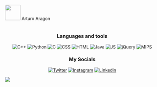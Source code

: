 <p align="left">
  <img width="50px" src="https://github.com/artHub-j/artHub-j/assets/92806890/569fc0b7-8de6-4aeb-aeb3-39600bd21c31"></a>
  Arturo Aragon
</p>

#

<h3 align="center">Languages and tools</h3>
<p align="center">
  <img src="https://img.shields.io/badge/C%2B%2B-DD0031?style=for-the-badge&logo=C%2B%2B&logoColor=white" alt="C++">
  <img src="https://img.shields.io/badge/Python-F7DF1E?style=for-the-badge&logo=Python&logoColor=black" alt="Python">
  <img src="https://img.shields.io/badge/C-00599C?style=for-the-badge&logo=c&logoColor=white" alt="C">
  <img src="https://img.shields.io/badge/CSS-239120?&style=for-the-badge&logo=css3&logoColor=white" alt="CSS">
  <img src="https://img.shields.io/badge/RStudio-E34F26?style=for-the-badge&logo=RStudio&logoColor=white" alt="HTML">
  <img src="https://img.shields.io/badge/Java-ED8B00?style=for-the-badge&logo=java&logoColor=white" alt="Java">
  <img src="https://img.shields.io/badge/JavaScript-323330?style=for-the-badge&logo=javascript&logoColor=F7DF1E" alt="JS">
  <img src="https://img.shields.io/badge/OpenGL-0769AD?style=for-the-badge&logo=OpenGL&logoColor=white" alt="jQuery">
  <img src="https://img.shields.io/badge/MIPS-CC6699?style=for-the-badge&logo=MIPS&logoColor=white" alt="MIPS">
</p>

<h3 align="center">My Socials</h3>
<p align="center">
  <a href="https://twitter.com/artuaragon_"><img src="https://img.shields.io/badge/Twitter-1DA1F2?style=for-the-badge&logo=twitter&logoColor=white" alt="Twitter"></a>
  <a href="https://instagram.com/artuaragon_"><img src="https://img.shields.io/badge/Instagram-FF0000?style=for-the-badge&logo=instagram&logoColor=white" alt="Instagram"></a>
  <a href="https://www.linkedin.com/in/arturo-a-0109b2ba/"><img src="https://img.shields.io/badge/Linkedin-0a66c2?style=for-the-badge&logo=linkedin&logoColor=white" alt="Linkedin"></a>
</p>

![](https://komarev.com/ghpvc/?username=artHub-j)

#
